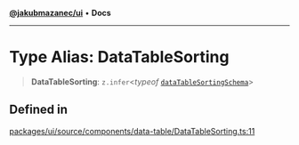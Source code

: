 [**@jakubmazanec/ui**](../README.md) • **Docs**

---

# Type Alias: DataTableSorting

> **DataTableSorting**: `z.infer`\<_typeof_
> [`dataTableSortingSchema`](../variables/dataTableSortingSchema.md)\>

## Defined in

[packages/ui/source/components/data-table/DataTableSorting.ts:11](https://github.com/jakubmazanec/tools/blob/29163046acd1da0224b08fd05ca40f385e9ab4e5/packages/ui/source/components/data-table/DataTableSorting.ts#L11)
